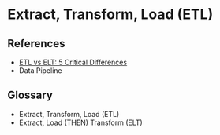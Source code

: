 # Extract, Transform, Load (ETL)

## References

- [ETL vs ELT: 5 Critical Differences](https://www.xplenty.com/blog/etl-vs-elt/)
- Data Pipeline

## Glossary

- Extract, Transform, Load (ETL)
- Extract, Load (THEN) Transform (ELT)
